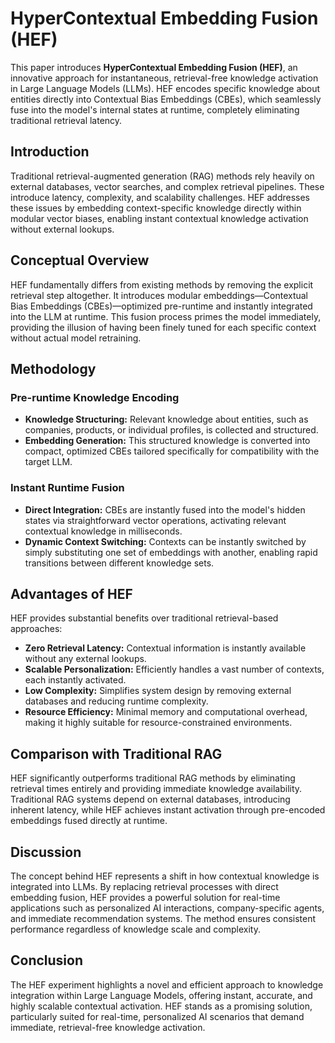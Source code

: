 # HyperContextual Embedding Fusion (HEF)

This paper introduces **HyperContextual Embedding Fusion (HEF)**, an innovative approach for instantaneous, retrieval-free knowledge activation in Large Language Models (LLMs). HEF encodes specific knowledge about entities directly into Contextual Bias Embeddings (CBEs), which seamlessly fuse into the model's internal states at runtime, completely eliminating traditional retrieval latency.

## Introduction

Traditional retrieval-augmented generation (RAG) methods rely heavily on external databases, vector searches, and complex retrieval pipelines. These introduce latency, complexity, and scalability challenges. HEF addresses these issues by embedding context-specific knowledge directly within modular vector biases, enabling instant contextual knowledge activation without external lookups.

## Conceptual Overview

HEF fundamentally differs from existing methods by removing the explicit retrieval step altogether. It introduces modular embeddings—Contextual Bias Embeddings (CBEs)—optimized pre-runtime and instantly integrated into the LLM at runtime. This fusion process primes the model immediately, providing the illusion of having been finely tuned for each specific context without actual model retraining.

## Methodology

### Pre-runtime Knowledge Encoding

- **Knowledge Structuring:** Relevant knowledge about entities, such as companies, products, or individual profiles, is collected and structured.
- **Embedding Generation:** This structured knowledge is converted into compact, optimized CBEs tailored specifically for compatibility with the target LLM.

### Instant Runtime Fusion

- **Direct Integration:** CBEs are instantly fused into the model's hidden states via straightforward vector operations, activating relevant contextual knowledge in milliseconds.
- **Dynamic Context Switching:** Contexts can be instantly switched by simply substituting one set of embeddings with another, enabling rapid transitions between different knowledge sets.

## Advantages of HEF

HEF provides substantial benefits over traditional retrieval-based approaches:

- **Zero Retrieval Latency:** Contextual information is instantly available without any external lookups.
- **Scalable Personalization:** Efficiently handles a vast number of contexts, each instantly activated.
- **Low Complexity:** Simplifies system design by removing external databases and reducing runtime complexity.
- **Resource Efficiency:** Minimal memory and computational overhead, making it highly suitable for resource-constrained environments.

## Comparison with Traditional RAG

HEF significantly outperforms traditional RAG methods by eliminating retrieval times entirely and providing immediate knowledge availability. Traditional RAG systems depend on external databases, introducing inherent latency, while HEF achieves instant activation through pre-encoded embeddings fused directly at runtime.

## Discussion

The concept behind HEF represents a shift in how contextual knowledge is integrated into LLMs. By replacing retrieval processes with direct embedding fusion, HEF provides a powerful solution for real-time applications such as personalized AI interactions, company-specific agents, and immediate recommendation systems. The method ensures consistent performance regardless of knowledge scale and complexity.

## Conclusion

The HEF experiment highlights a novel and efficient approach to knowledge integration within Large Language Models, offering instant, accurate, and highly scalable contextual activation. HEF stands as a promising solution, particularly suited for real-time, personalized AI scenarios that demand immediate, retrieval-free knowledge activation.

